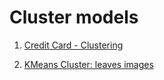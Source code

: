 # Cluster models

1. [Credit Card - Clustering](https://github.com/Haller-x/Data-Science/blob/main/Cluster%20models/Credit%20Card%20Dataset%20for%20Clustering.ipynb)

2. [KMeans Cluster: leaves images](https://github.com/Haller-x/Data-Science/blob/main/Cluster%20models/leaf-clustering.ipynb)

